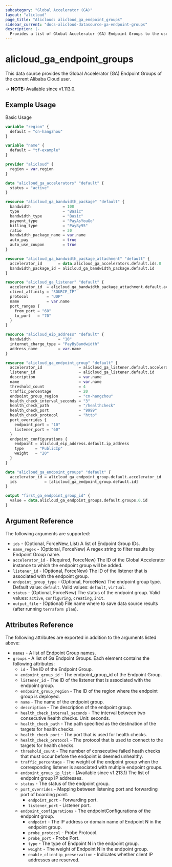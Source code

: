 ```yaml
---
subcategory: "Global Accelerator (GA)"
layout: "alicloud"
page_title: "Alicloud: alicloud_ga_endpoint_groups"
sidebar_current: "docs-alicloud-datasource-ga-endpoint-groups"
description: |-
  Provides a list of Global Accelerator (GA) Endpoint Groups to the user.
---
```


# alicloud_ga_endpoint_groups

This data source provides the Global Accelerator (GA) Endpoint Groups of the current Alibaba Cloud user.

-> **NOTE:** Available since v1.113.0.

## Example Usage

Basic Usage

```terraform
variable "region" {
  default = "cn-hangzhou"
}

variable "name" {
  default = "tf-example"
}

provider "alicloud" {
  region = var.region
}

data "alicloud_ga_accelerators" "default" {
  status = "active"
}

resource "alicloud_ga_bandwidth_package" "default" {
  bandwidth              = 100
  type                   = "Basic"
  bandwidth_type         = "Basic"
  payment_type           = "PayAsYouGo"
  billing_type           = "PayBy95"
  ratio                  = 30
  bandwidth_package_name = var.name
  auto_pay               = true
  auto_use_coupon        = true
}

resource "alicloud_ga_bandwidth_package_attachment" "default" {
  accelerator_id       = data.alicloud_ga_accelerators.default.ids.0
  bandwidth_package_id = alicloud_ga_bandwidth_package.default.id
}

resource "alicloud_ga_listener" "default" {
  accelerator_id  = alicloud_ga_bandwidth_package_attachment.default.accelerator_id
  client_affinity = "SOURCE_IP"
  protocol        = "UDP"
  name            = var.name
  port_ranges {
    from_port = "60"
    to_port   = "70"
  }
}

resource "alicloud_eip_address" "default" {
  bandwidth            = "10"
  internet_charge_type = "PayByBandwidth"
  address_name         = var.name
}

resource "alicloud_ga_endpoint_group" "default" {
  accelerator_id                = alicloud_ga_listener.default.accelerator_id
  listener_id                   = alicloud_ga_listener.default.id
  description                   = var.name
  name                          = var.name
  threshold_count               = 4
  traffic_percentage            = 20
  endpoint_group_region         = "cn-hangzhou"
  health_check_interval_seconds = "3"
  health_check_path             = "/healthcheck"
  health_check_port             = "9999"
  health_check_protocol         = "http"
  port_overrides {
    endpoint_port = "10"
    listener_port = "60"
  }
  endpoint_configurations {
    endpoint = alicloud_eip_address.default.ip_address
    type     = "PublicIp"
    weight   = "20"
  }
}

data "alicloud_ga_endpoint_groups" "default" {
  accelerator_id = alicloud_ga_endpoint_group.default.accelerator_id
  ids            = [alicloud_ga_endpoint_group.default.id]
}

output "first_ga_endpoint_group_id" {
  value = data.alicloud_ga_endpoint_groups.default.groups.0.id
}
```

## Argument Reference

The following arguments are supported:

* `ids` - (Optional, ForceNew, List) A list of Endpoint Group IDs.
* `name_regex` - (Optional, ForceNew) A regex string to filter results by Endpoint Group name.
* `accelerator_id` - (Required, ForceNew) The ID of the Global Accelerator instance to which the endpoint group will be added.
* `listener_id` - (Optional, ForceNew) The ID of the listener that is associated with the endpoint group.
* `endpoint_group_type` - (Optional, ForceNew) The endpoint group type. Default value: `default`. Valid values: `default`, `virtual`.
* `status` - (Optional, ForceNew) The status of the endpoint group. Valid values: `active`, `configuring`, `creating`, `init`.
* `output_file` - (Optional) File name where to save data source results (after running `terraform plan`).

## Attributes Reference

The following attributes are exported in addition to the arguments listed above:

* `names` - A list of Endpoint Group names.
* `groups` - A list of Ga Endpoint Groups. Each element contains the following attributes:
  * `id` - The ID of the Endpoint Group.
  * `endpoint_group_id` - The endpoint_group_id of the Endpoint Group.
  * `listener_id` - The ID of the listener that is associated with the endpoint group.
  * `endpoint_group_region` - The ID of the region where the endpoint group is deployed.
  * `name` - The name of the endpoint group.
  * `description` - The description of the endpoint group.
  * `health_check_interval_seconds` - The interval between two consecutive health checks. Unit: seconds.
  * `health_check_path` - The path specified as the destination of the targets for health checks.
  * `health_check_port` - The port that is used for health checks.
  * `health_check_protocol` - The protocol that is used to connect to the targets for health checks.
  * `threshold_count` - The number of consecutive failed heath checks that must occur before the endpoint is deemed unhealthy.
  * `traffic_percentage` - The weight of the endpoint group when the corresponding listener is associated with multiple endpoint groups.
  * `endpoint_group_ip_list` - (Available since v1.213.1) The list of endpoint group IP addresses.
  * `status` - The status of the endpoint group.
  * `port_overrides` - Mapping between listening port and forwarding port of boarding point.
    * `endpoint_port` - Forwarding port.
    * `listener_port` - Listener port.
  * `endpoint_configurations` - The endpointConfigurations of the endpoint group.
    * `endpoint` - The IP address or domain name of Endpoint N in the endpoint group.
	* `probe_protocol` - Probe Protocol.
	* `probe_port` - Probe Port.
    * `type` - The type of Endpoint N in the endpoint group.
    * `weight` - The weight of Endpoint N in the endpoint group.
    * `enable_clientip_preservation` - Indicates whether client IP addresses are reserved.
